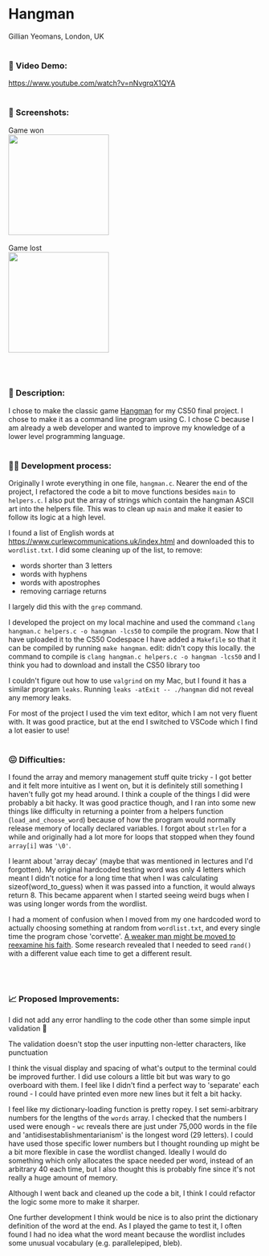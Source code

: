 # Hangman

Gillian Yeomans, London, UK
<br><br>

### 🎥 Video Demo:
<https://www.youtube.com/watch?v=nNvgrqX1QYA>
<br><br>

### 📸 Screenshots:
Game won
<br>
<img src="https://i.imgur.com/xbmaoDY.jpeg" width="200" />
<br><br>
Game lost
<br>
<img src="https://i.imgur.com/UgDLz2I.jpeg)" width="200" />

<br><br>
### 📝 Description:
I chose to make the classic game [Hangman](https://en.wikipedia.org/wiki/Hangman_(game)) for my CS50 final project.  I chose to make it as a command line program using C.  I chose C because I am already a web developer and wanted to improve my knowledge of a lower level programming language.
<br><br>
### 👩‍💻 Development process:
Originally I wrote everything in one file, `hangman.c`.  Nearer the end of the project, I refactored the code a bit to move functions besides `main` to `helpers.c`.  I also put the array of strings which contain the hangman ASCII art into the helpers file.  This was to clean up `main` and make it easier to follow its logic at a high level.

I found a list of English words at https://www.curlewcommunications.uk/index.html and downloaded this to `wordlist.txt`.  I did some cleaning up of the list, to remove:
* words shorter than 3 letters
* words with hyphens
* words with apostrophes
* removing carriage returns

I largely did this with the `grep` command.

I developed the project on my local machine and used the command `clang hangman.c helpers.c -o hangman -lcs50` to compile the program.  Now that I have uploaded it to the CS50 Codespace I have added a `Makefile` so that it can be compiled by running `make hangman`.
edit: didn't copy this locally. the command to compile is `clang hangman.c helpers.c -o hangman -lcs50` and I think you had to download and install the CS50 library too

I couldn't figure out how to use `valgrind` on my Mac, but I found it has a similar program `leaks`.  Running `leaks -atExit -- ./hangman` did not reveal any memory leaks.

For most of the project I used the vim text editor, which I am not very fluent with.  It was good practice, but at the end I switched to VSCode which I find a lot easier to use!
<br><br>
### 😖 Difficulties:
I found the array and memory management stuff quite tricky - I got better and it felt more intuitive as I went on, but it is definitely still something I haven't fully got my head around.  I think a couple of the things I did were probably a bit hacky.  It was good practice though, and I ran into some new things like difficulty in returning a pointer from a helpers function (`load_and_choose_word`) because of how the program would normally release memory of locally declared variables.  I forgot about `strlen` for a while and originally had a lot more for loops that stopped when they found `array[i]` was `'\0'`.

I learnt about 'array decay' (maybe that was mentioned in lectures and I'd forgotten).  My original hardcoded testing word was only 4 letters which meant I didn't notice for a long time that when I was calculating sizeof(word_to_guess) when it was passed into a function, it would always return 8.  This became apparent when I started seeing weird bugs when I was using longer words from the wordlist.

I had a moment of confusion when I moved from my one hardcoded word to actually choosing something at random from `wordlist.txt`, and every single time the program chose 'corvette'.  [A weaker man might be moved to reexamine his faith](https://www.youtube.com/watch?v=gOwLEVQGbrM).  Some research revealed that I needed to seed `rand()` with a different value each time to get a different result.

<br><br>
### 📈 Proposed Improvements:
I did not add any error handling to the code other than some simple input validation 👀

The validation doesn't stop the user inputting non-letter characters, like punctuation

I think the visual display and spacing of what's output to the terminal could be improved further.  I did use colours a little bit but was wary to go overboard with them.  I feel like I didn't find a perfect way to 'separate' each round - I could have printed even more new lines but it felt a bit hacky.

I feel like my dictionary-loading function is pretty ropey.  I set semi-arbitrary numbers for the lengths of the `words` array.  I checked that the numbers I used were enough - `wc` reveals there are just under 75,000 words in the file and 'antidisestablishmentarianism' is the longest word (29 letters).  I could have used those specific lower numbers but I thought rounding up might be a bit more flexible in case the wordlist changed.  Ideally I would do something which only allocates the space needed per word, instead of an arbitrary 40 each time, but I also thought this is probably fine since it's not really a huge amount of memory.

Although I went back and cleaned up the code a bit, I think I could refactor the logic some more to make it sharper.

One further development I think would be nice is to also print the dictionary definition of the word at the end.  As I played the game to test it, I often found I had no idea what the word meant because the wordlist includes some unusual vocabulary (e.g. parallelepiped, bleb).
